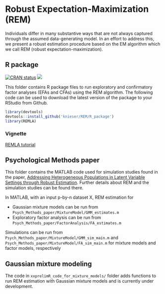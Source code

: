 # Robust Expectation-Maximization (REM)

Individuals differ in many substantive ways that are not always captured through the assumed data-generating model. In an effort to address this, we present a robust estimation procedure based on the EM algorithm which we call REM (robust expectation-maximization). 

## R package

<!-- badges: start -->  
[![CRAN status](https://www.r-pkg.org/badges/version/REMLA)](https://CRAN.R-project.org/package=REMLA) 
[![](https://cranlogs.r-pkg.org/badges/REMLA)](https://cran.r-project.org/package=REMLA)  
<!-- badges: end -->

This folder contains R package files to run exploratory and confirmatory factor analyses (EFAs and CFAs) using the REM algorithm. The following code can be used to download the latest version of the package to your RStudio from Github.

``` r
library(devtools)
devtools::install_github('knieser/REM/R_package')
library(REMLA)
```

### Vignette

[REMLA tutorial](https://knieser.github.io/REM/REM_tutorial.html)


## Psychological Methods paper
This folder contains the MATLAB code used for simulation studies found in the paper, [Addressing Heterogeneous Populations in Latent Variable Settings through Robust Estimation](https://doi.org/10.1037/met0000413 "https://doi.org/10.1037/met0000413"). Further details about REM and the simulation studies can be found there. 

In MATLAB, with an input p-by-n dataset X, REM estimation for 
- Gaussian mixture models can be run from `Psych_Methods_paper/MixtureModel/GMM_estimates.m` 
- Exploratory factor analysis can be run from `Psych_Methods_paper/FactorAnalysis/FA_estimates.m`

Simulations can be run from `Psych_Methods_paper/MixtureModel/GMM_sim_main.m` and `Psych_Methods_paper/MixtureModel/FA_sim_main.m` for mixture models and factor models, respectively


## Gaussian mixture modeling 
The code in `xxprelimR_code_for_mixture_models/` folder adds functions to run REM estimation with Gaussian mixture models and is currently under development.







